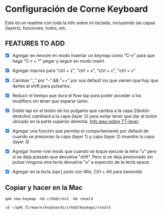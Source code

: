 # Configuración de Corne Keyboard

Este es un readme con toda la info sobre mi teclado, incluyendo las capas (layers),
funciones, todos, etc.

## FEATURES TO ADD

- [x] Agregar en neovim en modo Insertar un keymap como "C-v" para que haga "C-r + *" pegar y seguir en modo insert.
- [x] Agregar macros para "ctrl + z", "ctrl + x", "ctrl + c", "ctrl + v"
- [x] Cambiar "\_" por "-" && "++" por sus default los que vienen que hay que darles al shift para pulsarlos.
- [x] Reducir el tiempo que dura el flow tap para poder acceder a los modifiers sin tener que esperar tanto.

- [x] Doble tap en el botón de los pulgares que cambia a la capa 2(botón derecho)
      cambiará a la capa (layer 2) para evitar tener que dar al botón ubicado en
      la parte superior derecha. [Info aquí sobre TT-layer](https://docs.qmk.fm/feature_layers).

- [x] Agregar una función que permita el comportamiento por default de cuando se presionan
      la capa (layer 1) y capa (layer 2) muestre la capa (layer 3)

- [x] Agregar home-row mods que cuando se toque ejecute la letra "u" pero si se deja pulsado
      que devuelva "shft". Pero si se deja presionado sin pulsar ninguna otra tecla devuelva "u" a expeción de la tecla space.
- [x] Agregar en la tecla (spc) junto con Win, Ctrl + Alt para komorebi

## Copiar y hacer en la Mac

```pwsh
qmk new-keymap -kb crkbd/rev1 -km ronald
```

```pwsh
cd ~/qmk_firmware/keyboards/crkbd/keymaps/ronald
```
